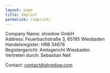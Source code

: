 ```yaml
---
layout: page
title: Imprint
permalink: /imprint/
---
```


Company Name: shredow GmbH  
Address: Feuerbachstraße 3, 65195 Wiesbaden  
Handelsregister: HRB 34678  
Registergericht: Amtsgericht Wiesbaden  
Vertreten durch: Sebastian Nell  

Contact: [contact@shredow.com](mailto:contact@shredow.com)
